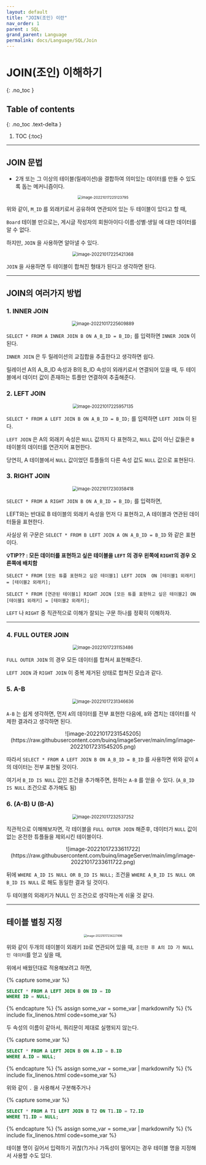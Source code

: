 ```yaml
---
layout: default
title: "JOIN(조인) 이란"
nav_order: 1
parent : SQL
grand_parent: Language
permalink: docs/Language/SQL/Join
---
```


#  JOIN(조인) 이해하기
{: .no_toc }

## Table of contents
{: .no_toc .text-delta }

1. TOC
{:toc}

---



## JOIN 문법



- 2개 또는 그 이상의 테이블(릴레이션)을 결합하여 의미있는 데이터를 만들 수 있도록 돕는 메커니즘이다.


<p align="center">
<img src="https://raw.githubusercontent.com/buinq/imageServer/main/img/image-20221017225123795.png" alt="image-20221017225123795" style="zoom: 67%;"  />
</p>

위와 같이, `M_ID` 를 외래키로서 공유하여 연관되어 있는 두 테이블이 있다고 할 때,



`Board` 테이블 만으로는, 게시글 작성자의 회원아이디·이름·성별·생일 에 대한 데이터를 알 수 없다.



하지만, `JOIN` 을 사용하면 알아낼 수 있다.


<p align="center">
<img src="https://raw.githubusercontent.com/buinq/imageServer/main/img/image-20221017225421368.png" alt="image-20221017225421368" style="zoom: 80%;" />
</p>


`JOIN` 을 사용하면 두 테이블이 합쳐진 형태가 된다고 생각하면 된다.



---



## JOIN의 여러가지 방법



### 1. INNER JOIN


<p align="center">
<img src="https://raw.githubusercontent.com/buinq/imageServer/main/img/image-20221017225609889.png" alt="image-20221017225609889" style="zoom:80%;" />
</p>

`SELECT * FROM A INNER JOIN B ON A_B_ID = B_ID;` 를 입력하면 `INNER JOIN` 이 된다.

`INNER JOIN` 은 두 릴레이션의 교집합을 추출한다고 생각하면 쉽다.

릴레이션 A의 A_B_ID 속성과 B의 B_ID 속성이 외래키로서 연결되어 있을 때, 두 테이블에서 데이터 값이 존재하는 튜플만 연결하여 추출해준다.



### 2. LEFT JOIN

<p align="center">
<img src="https://raw.githubusercontent.com/buinq/imageServer/main/img/image-20221017225957135.png" alt="image-20221017225957135" style="zoom:80%;" />
</p>


`SELECT * FROM A LEFT JOIN B ON A_B_ID = B_ID;` 를 입력하면 `LEFT JOIN` 이 된다.



`LEFT JOIN` 은 A의 외래키 속성은 `NULL` 값까지 다 표현하고, `NULL` 값이 아닌 값들은 `B` 테이블의 데이터를 연관지어 표현한다.



당연히, A 테이블에서 `NULL` 값이었던 튜플들의 다른 속성 값도 `NULL` 값으로 표현된다.



### 3. RIGHT JOIN

<p align="center">
<img src="https://raw.githubusercontent.com/buinq/imageServer/main/img/image-20221017230358418.png" alt="image-20221017230358418" style="zoom:80%;" />
</p>

`SELECT * FROM A RIGHT JOIN B ON A_B_ID = B_ID;` 를 입력하면, 



LEFT와는 반대로 B 테이블의 외래키 속성을 먼저 다 표현하고, A 테이블과 연관된 데이터들을 표현한다.



사실상 위 구문은 `SELECT * FROM B LEFT JOIN A ON A_B_ID = B_ID` 와 같은 표현이다.



**💡TIP?? : 모든 데이터를 표현하고 싶은 테이블을 `LEFT` 의 경우 왼쪽에 `RIGHT`의 경우 오른쪽에 배치함**

`SELECT * FROM [모든 튜플 표현하고 싶은 테이블1] LEFT JOIN  ON [테이블1 외래키] = [테이블2 외래키];`

`SELECT * FROM [연관된 테이블1] RIGHT JOIN [모든 튜플 표현하고 싶은 테이블2] ON [테이블1 외래키] = [테이블2 외래키];`



`LEFT` 나 `RIGHT` 중 직관적으로 이해가 잘되는 구문 하나를 정확히 이해하자.



---



### 4. FULL OUTER JOIN

<p align="center">
<img src="https://raw.githubusercontent.com/buinq/imageServer/main/img/image-20221017231153486.png" alt="image-20221017231153486" style="zoom:80%;" />
</p>

`FULL OUTER JOIN` 의 경우 모든 데이터를 합쳐서 표현해준다. 



`LEFT JOIN` 과 `RIGHT JOIN` 이 중복 제거된 상태로 합쳐진 모습과 같다.



### 5. A-B

<p align="center">
<img src="https://raw.githubusercontent.com/buinq/imageServer/main/img/image-20221017231346636.png" alt="image-20221017231346636" style="zoom:80%;" />
</p>

`A-B` 는 쉽게 생각하면, 먼저 `A`의 데이터를 전부 표현한 다음에, `B`와 겹치는 데이터를 삭제한 결과라고 생각하면 된다.

<p align="center">
![image-20221017231545205](https://raw.githubusercontent.com/buinq/imageServer/main/img/image-20221017231545205.png)
</p>

따라서 `SELECT * FROM A LEFT JOIN B ON A_B_ID = B_ID` 를 사용하면 위와 같이 `A`의 데이터는 전부 표현될 것이다.



여기서 `B_ID IS NULL` 값인 조건을 추가해주면, 원하는 `A-B` 를 얻을 수 있다. (`A_B_ID IS NULL` 조건으로 추가해도 됨)



### 6. (A-B) U (B-A)

<p align="center">
<img src="https://raw.githubusercontent.com/buinq/imageServer/main/img/image-20221017232537252.png" alt="image-20221017232537252" style="zoom:80%;" />
</p>

직관적으로 이해해보자면, 각 테이블을 `FULL OUTER JOIN` 해준후, 데이터가 `NULL` 값이 없는 온전한 튜플들을 제외시킨 테이블이다.

<p align="center">
![image-20221017233611722](https://raw.githubusercontent.com/buinq/imageServer/main/img/image-20221017233611722.png)
</p>

뒤에 `WHERE A_ID IS NULL OR B_ID IS NULL;` 조건을 `WHERE A_B_ID IS NULL OR B_ID IS NULL` 로 해도 동일한 결과 일 것이다.



두 테이블의 외래키가 NULL 인 조건으로 생각하는게 쉬울 것 같다.



---



## 테이블 별칭 지정


<p align="center">
<img src="https://raw.githubusercontent.com/buinq/imageServer/main/img/image-20221017234227496.png" alt="image-20221017234227496" style="zoom: 50%;" />
</p>


위와 같이 두개의 테이블이 외래키 `ID`로 연관되어 있을 때, `조인한 후 A의 ID 가 NULL 인 데이터`를 얻고 싶을 때,



위에서 배웠던대로 적용해보려고 하면,

{% capture some_var %}
```SQL
SELECT * FROM A LEFT JOIN B ON ID = ID
WHERE ID = NULL;
```
{% endcapture %}
{% assign some_var = some_var | markdownify %}
{% include fix_linenos.html code=some_var %}

두 속성의 이름이 같아서, 쿼리문이 제대로 실행되지 않는다. 

{% capture some_var %}
```SQL
SELECT * FROM A LEFT JOIN B ON A.ID = B.ID
WHERE A.ID = NULL;
```
{% endcapture %}
{% assign some_var = some_var | markdownify %}
{% include fix_linenos.html code=some_var %}


위와 같이 `.` 을 사용해서 구분해주거나


{% capture some_var %}
```SQL
SELECT * FROM A T1 LEFT JOIN B T2 ON T1.ID = T2.ID
WHERE T1.ID = NULL;
```
{% endcapture %}
{% assign some_var = some_var | markdownify %}
{% include fix_linenos.html code=some_var %}


테이블 명이 길어서 입력하기 귀찮(?)거나 가독성이 떨어지는 경우 테이블 명을 지정해서 사용할 수도 있다.




